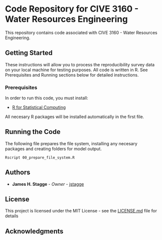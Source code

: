 # Code Repository for CIVE 3160 - Water Resources Engineering

This repository contains code associated with CIVE 3160 - Water Resources Engineering.

## Getting Started

These instructions will allow you to process the reproducibility survey data on your local machine for testing purposes. All code is written in R. See Prerequisites and Running sections below for detailed instructions.

### Prerequisites

In order to run this code, you must install:
* [R for Statistical Computing](https://www.r-project.org/)

All necesary R packages will be installed automatically in the first file.

## Running the Code
The following file prepares the file system, installing any necesary packages and creating folders for model output.

```
Rscript 00_prepare_file_system.R
```

## Authors

* **James H. Stagge** - *Owner* - [jstagge](https://github.com/jstagge)

## License

This project is licensed under the MIT License - see the [LICENSE.md](LICENSE.md) file for details

## Acknowledgments


